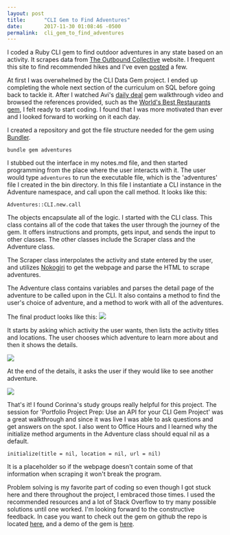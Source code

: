 ```yaml
---
layout: post
title:      "CLI Gem to Find Adventures"
date:       2017-11-30 01:08:46 -0500
permalink:  cli_gem_to_find_adventures
---
```



I coded a Ruby CLI gem to find outdoor adventures in any state based on an activity. It scrapes data from [The Outbound Collective](https://www.theoutbound.com/) website. I frequent this site to find recommended hikes and I've even [posted](https://www.theoutbound.com/aellon) a few. 

At first I was overwhelmed by the CLI Data Gem project. I ended up completing the whole next section of the curriculum on SQL before going back to tackle it. After I watched Avi's [daily deal](https://www.youtube.com/watch?v=_lDExWIhYKI) gem walkthrough video and browsed the references provided, such as the [World's Best Restaurants gem](https://github.com/dannyd4315/worlds-best-restaurants-cli-gem), I felt ready to start coding. I found that I was more motivated than ever and I looked forward to working on it each day. 

I created a repository and got the file structure needed for the gem using [Bundler](http://bundler.io/man/bundle-gem.1.html). 

`bundle gem adventures`

I stubbed out the interface in my notes.md file, and then started programming from the place where the user interacts with it. The user would type `adventures` to run the executable file, which is the 'adventures' file I created in the bin directory. In this file I instantiate a CLI instance in the Adventure namespace, and call upon the call method. It looks like this:

`Adventures::CLI.new.call`

The objects encapsulate all of the logic. I started with the CLI class. This class contains all of the code that takes the user through the journey of the gem. It offers instructions and prompts, gets input, and sends the input to other classes. The other classes include the Scraper class and the Adventure class. 

The Scraper class interpolates the activity and state entered by the user, and utilizes  [Nokogiri](http://www.nokogiri.org/) to get the webpage and parse the HTML to scrape adventures.

The Adventure class contains variables and parses the detail page of the adventure to be called upon in the CLI. It also contains a method to find the user's choice of adventure, and a method to work with all of the adventures. 

The final product looks like this: 
![](https://i.imgur.com/4m9iqZAl.png)

It starts by asking which activity the user wants, then lists the activity titles and locations. The user chooses which adventure to learn more about and then it shows the details.

![](https://i.imgur.com/WhDgchbl.png)

At the end of the details, it asks the user if they would like to see another adventure.

![](https://i.imgur.com/dNl7xIzl.png)

That's it! I found Corinna's study groups really helpful for this project. The session for 'Portfolio Project Prep: Use an API for your CLI Gem Project' was a great walkthrough and since it was live I was able to ask questions and get answers on the spot. I also went to Office Hours and I learned why the initialize method arguments in the Adventure class should equal nil as a default.

`initialize(title = nil, location = nil, url = nil)` 

It is a placeholder so if the webpage doesn't contain some of that information when scraping it won't break the program. 

Problem solving is my favorite part of coding so even though I got stuck here and there throughout the project, I embraced those times. I used the recommended resources and a lot of Stack Overflow to try many possible solutions until one worked. I'm looking forward to the constructive feedback. In case you want to check out the gem on github the repo is located [here](https://github.com/aellonk/adventures), and a demo of the gem is [here](https://vimeo.com/245310033).
